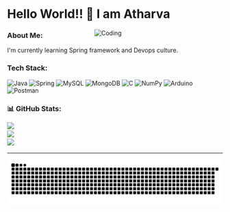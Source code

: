 <!-- ## Hello World!! 👋 I am Atharva -->
<h1>Hello World!! 👋 I am Atharva</h1>
<img align="right" alt="Coding" width="300" src="https://raw.githubusercontent.com/TheDudeThatCode/TheDudeThatCode/master/Assets/Developer.gif">


<!-- # 💫 About Me:  --> 
<h3>About Me: </h3>
I'm currently learning Spring framework and Devops culture.

<!-- # 💻 Tech Stack: -->
<h3>Tech Stack: </h3>

![Java](https://img.shields.io/badge/java-%23ED8B00.svg?style=for-the-badge&logo=openjdk&logoColor=white) ![Spring](https://img.shields.io/badge/spring-%236DB33F.svg?style=for-the-badge&logo=spring&logoColor=white) ![MySQL](https://img.shields.io/badge/mysql-4479A1.svg?style=for-the-badge&logo=mysql&logoColor=white) ![MongoDB](https://img.shields.io/badge/MongoDB-%234ea94b.svg?style=for-the-badge&logo=mongodb&logoColor=white) ![C](https://img.shields.io/badge/c-%2300599C.svg?style=for-the-badge&logo=c&logoColor=white) ![NumPy](https://img.shields.io/badge/numpy-%23013243.svg?style=for-the-badge&logo=numpy&logoColor=white) ![Arduino](https://img.shields.io/badge/-Arduino-00979D?style=for-the-badge&logo=Arduino&logoColor=white) ![Postman](https://img.shields.io/badge/Postman-FF6C37?style=for-the-badge&logo=postman&logoColor=white)

<!-- # 📊 GitHub Stats:  -->
<h3>📊 GitHub Stats: </h3>

![](https://github-readme-stats.vercel.app/api?username=athrocks&theme=dark&hide_border=false&include_all_commits=false&count_private=false)<br/>
![](https://github-readme-streak-stats.herokuapp.com/?user=athrocks&theme=dark&hide_border=false)<br/>
![](https://github-readme-stats.vercel.app/api/top-langs/?username=athrocks&theme=dark&hide_border=false&include_all_commits=false&count_private=false&layout=compact)


<!-- 
## 🏆 GitHub Trophies
![](https://github-profile-trophy.vercel.app/?username=athrocks&theme=radical&no-frame=false&no-bg=true&margin-w=4)

### ✍️ Random Dev Quote
![](https://quotes-github-readme.vercel.app/api?type=horizontal&theme=radical)

### 🔝 Top Contributed Repo
![](https://github-contributor-stats.vercel.app/api?username=athrocks&limit=5&theme=dark&combine_all_yearly_contributions=true)
-->

---


<picture>
  <source media="(prefers-color-scheme: dark)" srcset="https://github.com/athrocks/athrocks/blob/output/github-snake-dark.svg" />
  <source media="(prefers-color-scheme: light)" srcset="https://github.com/athrocks/athrocks/blob/output/github-snake.svg" />
  <img alt="github-snake" src="https://github.com/athrocks/athrocks/blob/output/github-snake.svg" />
</picture>
